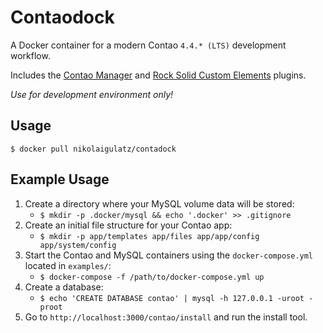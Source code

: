 # Contaodock

A Docker container for a modern Contao `4.4.* (LTS)` development workflow.

Includes the [Contao Manager](https://docs.contao.org/books/manager/de/installation-manager.html) and [Rock Solid Custom Elements](https://rocksolidthemes.com/de/contao/plugins/custom-content-elements) plugins.

*Use for development environment only!*

## Usage

`$ docker pull nikolaigulatz/contadock`

## Example Usage

1. Create a directory where your MySQL volume data will be stored:
   * `$ mkdir -p .docker/mysql && echo '.docker' >> .gitignore`
1. Create an initial file structure for your Contao app:
   * `$ mkdir -p app/templates app/files app/app/config app/system/config`
1. Start the Contao and MySQL containers using the `docker-compose.yml` located in `examples/`:
   * `$ docker-compose -f /path/to/docker-compose.yml up`
1. Create a database:
   * `$ echo 'CREATE DATABASE contao' | mysql -h 127.0.0.1 -uroot -proot`
1. Go to `http://localhost:3000/contao/install` and run the install tool.
